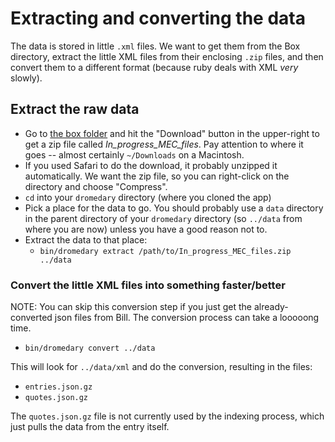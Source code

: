 # Extracting and converting the data

The data is stored in little `.xml` files. We want to get them from the Box directory,
extract the little XML files from their enclosing `.zip` files, and then convert 
them to a different format (because ruby deals with XML *very* slowly).

## Extract the raw data

  * Go to [the box folder](https://umich.app.box.com/s/ah2imm5webu32to343p2n6xur828zi5w)
   and hit the "Download" button in the upper-right to get a zip file called
   _In_progress_MEC_files_. Pay attention to where it goes -- almost certainly
   `~/Downloads` on a Macintosh.
  * If you used Safari to do the download, it probably unzipped it automatically.
    We want the zip file, so you can right-click on the directory and choose "Compress".
  * `cd` into your `dromedary` directory (where you cloned the app)
  * Pick a place for the data to go. You should probably use a `data` directory
   in the parent directory of your `dromedary` directory (so `../data` from where you are
    now) unless you have a good reason not to.
  * Extract the data to that place: 
    * `bin/dromedary extract /path/to/In_progress_MEC_files.zip ../data`
    
### Convert the little XML files into something faster/better

NOTE: You can skip this conversion step if you just get the already-converted json files
from Bill. The conversion process can take a looooong time.

* `bin/dromedary convert ../data` 

This will look for `../data/xml` and do the conversion, resulting in 
the files: 
* `entries.json.gz` 
* `quotes.json.gz`

The `quotes.json.gz` file is not currently used by the indexing process,
which just pulls the data from the entry itself.
